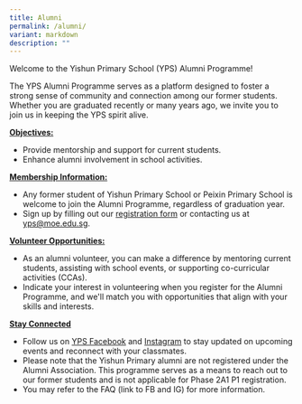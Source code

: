 ```yaml
---
title: Alumni
permalink: /alumni/
variant: markdown
description: ""
---
```

Welcome to the Yishun Primary School (YPS) Alumni Programme!

The YPS Alumni Programme serves as a platform designed to foster a strong
sense of community and connection among our former students. Whether you
are graduated recently or many years ago, we invite you to join us in keeping
the YPS spirit alive.

**<u>Objectives:</u>**
* Provide mentorship and support for current students.
* Enhance alumni involvement in school activities.

**<u>Membership Information:</u>**
* Any former student of Yishun Primary School or Peixin Primary School is welcome to join the Alumni Programme, regardless of graduation year.
* Sign up by filling out our <a href="https://go.gov.sg/ypsalumni" target="_blank">registration form</a> or contacting us at [yps@moe.edu.sg](mailto:yps@moe.edu.sg).

**<u>Volunteer Opportunities:</u>**
* As an alumni volunteer, you can make a difference by mentoring current students, assisting with school events, or supporting co-curricular activities (CCAs).
* Indicate your interest in volunteering when you register for the Alumni Programme, and we'll match you with opportunities that align with your skills and interests.

**<u>Stay Connected</u>**
* Follow us on <a href="https://www.facebook.com/yishunprimaryschool/" target="_blank">YPS Facebook</a> and <a href="https://www.instagram.com/yishunprimaryschool/" target="_blank">Instagram</a> to stay updated on upcoming events and reconnect with your classmates.
* Please note that the Yishun Primary alumni are not registered under the Alumni Association. This programme serves as a means to reach out to our former students and is not applicable for Phase 2A1 P1 registration.
* You may refer to the FAQ (link to FB and IG) for more information.